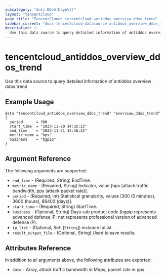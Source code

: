 ```yaml
---
subcategory: "Anti-DDoS(DayuV2)"
layout: "tencentcloud"
page_title: "TencentCloud: tencentcloud_antiddos_overview_ddos_trend"
sidebar_current: "docs-tencentcloud-datasource-antiddos_overview_ddos_trend"
description: |-
  Use this data source to query detailed information of antiddos overview ddos trend
---
```


# tencentcloud_antiddos_overview_ddos_trend

Use this data source to query detailed information of antiddos overview ddos trend

## Example Usage

```hcl
data "tencentcloud_antiddos_overview_ddos_trend" "overview_ddos_trend" {
  period      = 300
  start_time  = "2023-11-20 14:16:23"
  end_time    = "2023-11-21 14:16:23"
  metric_name = "bps"
  business    = "bgpip"
}
```

## Argument Reference

The following arguments are supported:

* `end_time` - (Required, String) EndTime.
* `metric_name` - (Required, String) Indicator, value [bps (attack traffic bandwidth, pps (attack packet rate)].
* `period` - (Required, Int) Statistical granularity, values [300 (5 minutes), 3600 (hours), 86400 (days)].
* `start_time` - (Required, String) StartTime.
* `business` - (Optional, String) Dayu sub product code (bgpip represents advanced defense IP; net represents professional version of advanced defense IP).
* `ip_list` - (Optional, Set: [`String`]) instance IpList.
* `result_output_file` - (Optional, String) Used to save results.

## Attributes Reference

In addition to all arguments above, the following attributes are exported:

* `data` - Array, attack traffic bandwidth in Mbps, packet rate in pps.


